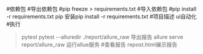 #依赖包
#导出依赖包
#pip freeze > requirements.txt
#导入依赖包
#pip install -r requirements.txt
pip 安装pip install -r requirements.txt
#项目描述
ui自动化
#执行
>pytest
>pytest --alluredir ./report/allure_raw 导出报告 
>allure serve report/allure_raw 运行allue服务
#查看报告
>repost.html展示报告
